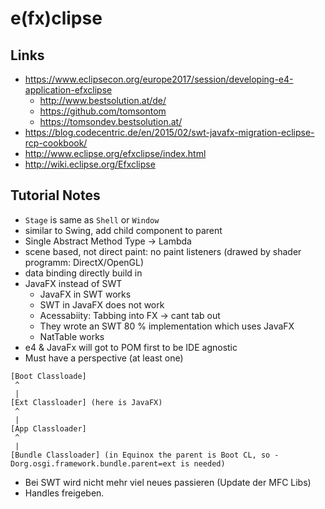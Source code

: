 # e(fx)clipse

## Links

- https://www.eclipsecon.org/europe2017/session/developing-e4-application-efxclipse
    - http://www.bestsolution.at/de/
    - https://github.com/tomsontom
    - https://tomsondev.bestsolution.at/
- https://blog.codecentric.de/en/2015/02/swt-javafx-migration-eclipse-rcp-cookbook/
- http://www.eclipse.org/efxclipse/index.html
- http://wiki.eclipse.org/Efxclipse

## Tutorial Notes

- `Stage` is same as `Shell` or `Window`
- similar to Swing, add child component to parent
- Single Abstract Method Type -> Lambda
- scene based, not direct paint: no paint listeners (drawed by shader programm: DirectX/OpenGL)
- data binding directly build in
- JavaFX instead of SWT
    - JavaFX in SWT works
    - SWT in JavaFX does not work
    - Acessabiity: Tabbing into FX -> cant tab out
    - They wrote an SWT 80 % implementation which uses JavaFX
    - NatTable works
- e4 & JavaFx will got to POM first to be IDE agnostic
- Must have a perspective (at least one)

```
[Boot Classloade]
 ^
 |
[Ext Classloader] (here is JavaFX)
 ^
 |
[App Classloader]
 ^
 |
[Bundle Classloader] (in Equinox the parent is Boot CL, so -Dorg.osgi.framework.bundle.parent=ext is needed)
```

- Bei SWT wird nicht mehr viel neues passieren (Update der MFC Libs)
- Handles freigeben.